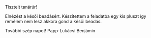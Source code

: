 Tisztelt tanárúr!

Elnézést a késői beadásért. 
Készítettem a feladatba egy kis pluszt így remélem nem lesz akkora gond a késői beadás.

További szép napot!
Papp-Lukácsi Benjámin
